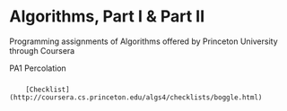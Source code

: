Algorithms, Part I & Part II
============

Programming assignments of Algorithms offered by Princeton University through Coursera 

PA1 Percolation
###
        [Checklist](http://coursera.cs.princeton.edu/algs4/checklists/boggle.html)

